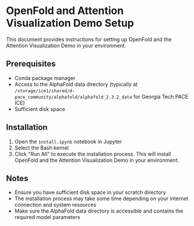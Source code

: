 # OpenFold and Attention Visualization Demo Setup

This document provides instructions for setting up OpenFold and the Attention Visualization Demo in your environment.

## Prerequisites

- Conda package manager 
- Access to the AlphaFold data directory (typically at `/storage/ice1/shared/d-pace_community/alphafold/alphafold_2.3.2_data` for Georgia Tech PACE ICE)
- Sufficient disk space

## Installation

1. Open the `install.ipynb` notebook in Jupyter
2. Select the Bash kernel
3. Click "Run All" to execute the installation process. This will install OpenFold and the Attention Visualization Demo in your environment.

## Notes

- Ensure you have sufficient disk space in your scratch directory
- The installation process may take some time depending on your internet connection and system resources
- Make sure the AlphaFold data directory is accessible and contains the required model parameters